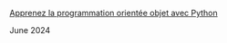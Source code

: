 [Apprenez la programmation orientée objet avec Python](https://openclassrooms.com/fr/courses/7150616-apprenez-la-programmation-orientee-objet-avec-python)

June 2024
